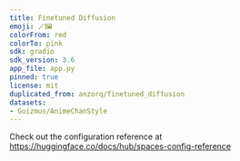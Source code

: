 ```yaml
---
title: Finetuned Diffusion
emoji: 🪄🖼️
colorFrom: red
colorTo: pink
sdk: gradio
sdk_version: 3.6
app_file: app.py
pinned: true
license: mit
duplicated_from: anzorq/finetuned_diffusion
datasets:
- Guizmus/AnimeChanStyle
---
```


Check out the configuration reference at https://huggingface.co/docs/hub/spaces-config-reference
